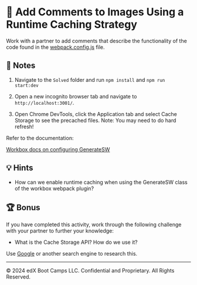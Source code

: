 # 🐛 Add Comments to Images Using a Runtime Caching Strategy

Work with a partner to add comments that describe the functionality of the code found in the [webpack.config.js](./Unsolved/client/webpack.config.js) file.

## 📝 Notes

1. Navigate to the `Solved` folder and run `npm install` and `npm run start:dev`

2. Open a new incognito browser tab and navigate to `http://localhost:3001/`.

3. Open Chrome DevTools, click the Application tab and select Cache Storage to see the precached files. Note: You may need to do hard refresh!

Refer to the documentation:

[Workbox docs on configuring GenerateSW](https://developer.chrome.com/docs/workbox/reference/workbox-webpack-plugin/#type-GenerateSWConfig)

## 💡 Hints

- How can we enable runtime caching when using the GenerateSW class of the workbox webpack plugin?

## 🏆 Bonus

If you have completed this activity, work through the following challenge with your partner to further your knowledge:

- What is the Cache Storage API? How do we use it?

Use [Google](https://www.google.com) or another search engine to research this.

---

© 2024 edX Boot Camps LLC. Confidential and Proprietary. All Rights Reserved.
